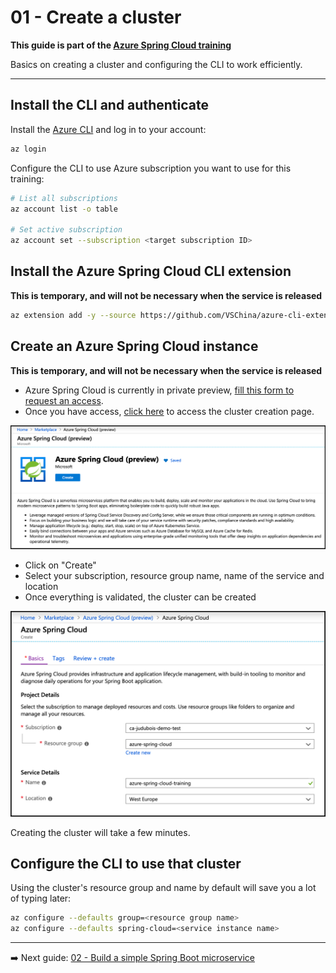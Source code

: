 # 01 - Create a cluster

__This guide is part of the [Azure Spring Cloud training](../README.md)__

Basics on creating a cluster and configuring the CLI to work efficiently.

---

## Install the CLI and authenticate

Install the [Azure CLI](https://docs.microsoft.com/en-us/cli/azure/install-azure-cli/?WT.mc_id=azurespringcloud-github-judubois) and log in to your account:

```bash
az login
```

Configure the CLI to use Azure subscription you want to use for this training:

```bash
# List all subscriptions
az account list -o table

# Set active subscription
az account set --subscription <target subscription ID>
```

## Install the Azure Spring Cloud CLI extension

__This is temporary, and will not be necessary when the service is released__

```bash
az extension add -y --source https://github.com/VSChina/azure-cli-extensions/releases/download/0.4/spring_cloud-0.4.0-py2.py3-none-any.whl
```

## Create an Azure Spring Cloud instance

__This is temporary, and will not be necessary when the service is released__

- Azure Spring Cloud is currently in private preview, [fill this form to request an access](https://aka.ms/AzureSpringCloudInterest).
- Once you have access, [click here](https://portal.azure.com/?WT.mc_id=azurespringcloud-github-judubois&microsoft_azure_marketplace_ItemHideKey=AppPlatformExtension#blade/Microsoft_Azure_Marketplace/MarketplaceOffersBlade/selectedMenuItemId/home/searchQuery/spring) to access the cluster creation page.

![Cluster creation](media/01-create-azure-spring-cloud.png)

- Click on "Create"
- Select your subscription, resource group name, name of the service and location
- Once everything is validated, the cluster can be created

![Cluster configuration](media/02-creation-details.png)

Creating the cluster will take a few minutes.

## Configure the CLI to use that cluster

Using the cluster's resource group and name by default will save you a lot of typing later:

```bash
az configure --defaults group=<resource group name>
az configure --defaults spring-cloud=<service instance name>
```

---

➡️ Next guide: [02 - Build a simple Spring Boot microservice](../02-build-a-simple-spring-boot-microservice/README.md)
